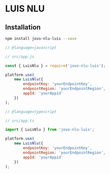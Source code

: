 # LUIS NLU

## Installation

```sh
npm install jovo-nlu-luis --save
```

```javascript
// @language=javascript

// src/app.js

const { LuisNlu } = require('jovo-nlu-luis');

platform.use(
	new LuisNlu({
		endpointKey: 'yourEndpointKey',
		endpointRegion: 'yourEndpointRegion',
		appId: 'yourAppid'
	})
);

// @language=typescript

// src/app.ts

import { LuisNlu } from 'jovo-nlu-luis';

platform.use(
	new LuisNlu({
		endpointKey: 'yourEndpointKey',
		endpointRegion: 'yourEndpointRegion',
		appId: 'yourAppid'
	})
);
```

<!--[metadata]: {"description": "Voice analytics, databases, and more third-party integrations for building voice apps with Jovo",
"route": "nlu/luis" }-->
